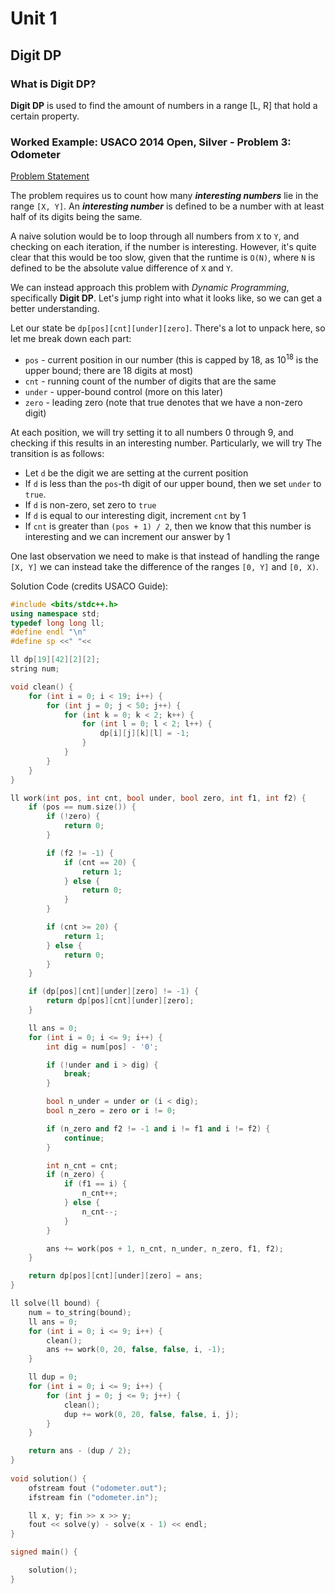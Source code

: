 # Unit 1
## Digit DP
### What is Digit DP?
**Digit DP** is used to find the amount of numbers in a range [L, R] that hold a certain property.

### Worked Example: USACO 2014 Open, Silver - Problem 3: Odometer
<a href="https://usaco.org/index.php?page=viewproblem2&cpid=435">Problem Statement</a>

The problem requires us to count how many ***interesting numbers*** lie in the range `[X, Y]`. An ***interesting number*** is defined to be a number with at least half of its digits being the same.

A naive solution would be to loop through all numbers from `X` to `Y`, and checking on each iteration, if the number is interesting. However, it's quite clear that this would be too slow, given that the runtime is `O(N)`, where `N` is defined to be the absolute value difference of `X` and `Y`.

We can instead approach this problem with *Dynamic Programming*, specifically **Digit DP**. Let's jump right into what it looks like, so we can get a better understanding.

Let our state be `dp[pos][cnt][under][zero]`. There's a lot to unpack here, so let me break down each part:
- `pos` - current position in our number (this is capped by 18, as 10<sup>18</sup> is the upper bound; there are 18 digits at most)
- `cnt` - running count of the number of digits that are the same
- `under` - upper-bound control (more on this later)
- `zero` - leading zero (note that true denotes that we have a non-zero digit)

At each position, we will try setting it to all numbers 0 through 9, and checking if this results in an interesting number. Particularly, we will try  The transition is as follows:
- Let `d` be the digit we are setting at the current position
- If `d` is less than the `pos`-th digit of our upper bound, then we set `under` to `true`.
- If `d` is non-zero, set zero to `true`
- If `d` is equal to our interesting digit, increment `cnt` by 1
- If `cnt` is greater than `(pos + 1) / 2`, then we know that this number is interesting and we can increment our answer by 1

One last observation we need to make is that instead of handling the range `[X, Y]` we can instead take the difference of the ranges `[0, Y]` and `[0, X)`.

Solution Code (credits USACO Guide):
```c++
#include <bits/stdc++.h>
using namespace std;
typedef long long ll;
#define endl "\n"
#define sp <<" "<<

ll dp[19][42][2][2];
string num;

void clean() {
	for (int i = 0; i < 19; i++) {
		for (int j = 0; j < 50; j++) {
			for (int k = 0; k < 2; k++) {
				for (int l = 0; l < 2; l++) {
					dp[i][j][k][l] = -1;
				}
			}
		} 
	}
}

ll work(int pos, int cnt, bool under, bool zero, int f1, int f2) {
	if (pos == num.size()) {
		if (!zero) {
			return 0;
		}

		if (f2 != -1) {
			if (cnt == 20) {
				return 1;
			} else {
				return 0;
			}
		}

		if (cnt >= 20) {
			return 1;
		} else {
			return 0;
		}
	}

	if (dp[pos][cnt][under][zero] != -1) {
		return dp[pos][cnt][under][zero];
	}

	ll ans = 0;
	for (int i = 0; i <= 9; i++) {
		int dig = num[pos] - '0';

		if (!under and i > dig) {
			break;
		}

		bool n_under = under or (i < dig);
		bool n_zero = zero or i != 0;

		if (n_zero and f2 != -1 and i != f1 and i != f2) {
			continue;
		}

		int n_cnt = cnt;
		if (n_zero) {
			if (f1 == i) {
				n_cnt++;
			} else {
				n_cnt--;
			}
		}

		ans += work(pos + 1, n_cnt, n_under, n_zero, f1, f2);
	}

	return dp[pos][cnt][under][zero] = ans;
}

ll solve(ll bound) {
	num = to_string(bound);
	ll ans = 0;
	for (int i = 0; i <= 9; i++) {
		clean();
		ans += work(0, 20, false, false, i, -1);
	}

	ll dup = 0;
	for (int i = 0; i <= 9; i++) {
		for (int j = 0; j <= 9; j++) {
			clean();
			dup += work(0, 20, false, false, i, j);
		}
	}

	return ans - (dup / 2);
}
 
void solution() {
    ofstream fout ("odometer.out");
    ifstream fin ("odometer.in");

	ll x, y; fin >> x >> y;
	fout << solve(y) - solve(x - 1) << endl;
}

signed main() {

	solution();
}
```